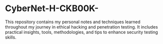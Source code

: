 # CyberNet-H-CKB00K-
This repository contains my personal notes and techniques learned throughout my journey in ethical hacking and penetration testing. It includes practical insights, tools, methodologies, and tips to enhance security testing skills.  
